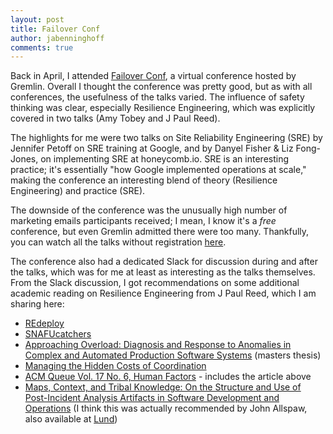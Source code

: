 ```yaml
---
layout: post
title: Failover Conf
author: jabenninghoff
comments: true
---
```

Back in April, I attended [Failover Conf](https://failover-conf.heysummit.com), a virtual conference hosted by Gremlin. Overall I thought the conference was pretty good, but as with all conferences, the usefulness of the talks varied. The influence of safety thinking was clear, especially Resilience Engineering, which was explicitly covered in two talks (Amy Tobey and J Paul Reed).

The highlights for me were two talks on Site Reliability Engineering (SRE) by Jennifer Petoff on SRE training at Google, and by Danyel Fisher & Liz Fong-Jones, on implementing SRE at honeycomb.io. SRE is an interesting practice; it's essentially "how Google implemented operations at scale," making the conference an interesting blend of theory (Resilience Engineering) and practice (SRE).

The downside of the conference was the unusually high number of marketing emails participants received; I mean, I know it's a *free* conference, but even Gremlin admitted there were too many. Thankfully, you can watch all the talks without registration [here](https://www.youtube.com/playlist?list=PLLIx5ktghjqItStdp_NUh3CQ_y4M49Gb1).

The conference also had a dedicated Slack for discussion during and after the talks, which was for me at least as interesting as the talks themselves. From the Slack discussion, I got recommendations on some additional academic reading on Resilience Engineering from J Paul Reed, which I am sharing here:
* [REdeploy](https://re-deploy.io/)
* [SNAFUcatchers](https://snafucatchers.github.io/)
* [Approaching Overload: Diagnosis and Response to Anomalies in Complex and Automated Production Software Systems](https://www.researchgate.net/publication/333091997_Approaching_Overload_Diagnosis_and_Response_to_Anomalies_in_Complex_and_Automated_Production_Software_Systems) (masters thesis)
* [Managing the Hidden Costs of Coordination](https://queue.acm.org/detail.cfm?id=3380779)
* [ACM Queue Vol. 17 No. 6, Human Factors](https://queue.acm.org/issuedetail.cfm?issue=3380774) - includes the article above
* [Maps, Context, and Tribal Knowledge: On the Structure and Use of Post-Incident Analysis Artifacts in Software Development and Operations](https://jpaulreed.com/jpaulreed-lund-thesis-v1_1.pdf) (I think this was actually recommended by John Allspaw, also available at [Lund](https://lup.lub.lu.se/student-papers/search/publication/8966930))
